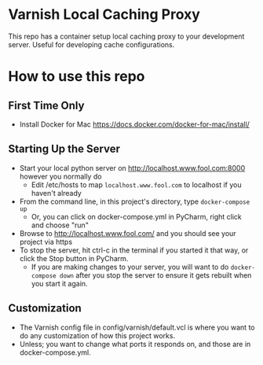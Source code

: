 Varnish Local Caching Proxy
=====================

This repo has a container setup local caching proxy to your development server. Useful for developing cache configurations.

How to use this repo
====================

First Time Only
---------------
* Install Docker for Mac https://docs.docker.com/docker-for-mac/install/

Starting Up the Server
----------------------
* Start your local python server on http://localhost.www.fool.com:8000 however you normally do
    * Edit /etc/hosts to map `localhost.www.fool.com` to localhost if you haven't already
* From the command line, in this project's directory, type `docker-compose up`
    * Or, you can click on docker-compose.yml in PyCharm, right click and choose "run"
* Browse to http://localhost.www.fool.com/ and you should see your project via https
* To stop the server, hit ctrl-c in the terminal if you started it that way, or click the Stop button in PyCharm.
    * If you are making changes to your server, you will want to do `docker-compose down` after you stop the server to ensure it gets rebuilt when you start it again.

Customization
--------------

* The Varnish config file in config/varnish/default.vcl is where you want to do any customization of how this project works.
* Unless; you want to change what ports it responds on, and those are in docker-compose.yml.